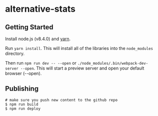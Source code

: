 # alternative-stats

## Getting Started

Install node.js (v8.4.0) and [yarn](https://yarnpkg.com/en/docs/install).

Run `yarn install`. This will install all of the libraries into the `node_modules` directory.

Then run `npm run dev -- --open` or `./node_modules/.bin/webpack-dev-server --open`. This will start a preview server and open your default browser (--open).

## Publishing

```
# make sure you push new content to the github repo
$ npm run build
$ npm run deploy
```
